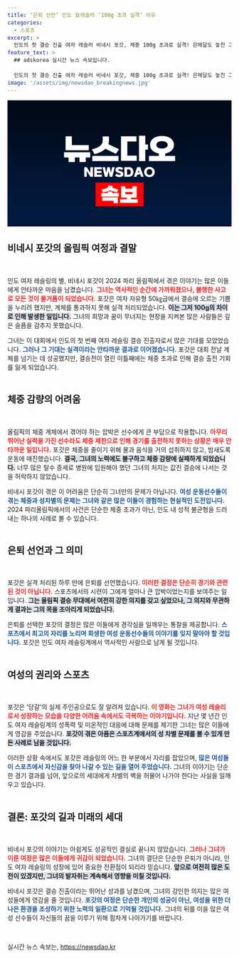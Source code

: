 ```yaml
---
title: ‘은퇴 선언’ 인도 女레슬러 ‘100g 초과 실격’ 이유
categories:
  - 스포츠
excerpt: >
  인도의 첫 결승 진출 여자 레슬러 비네시 포갓, 체중 100g 초과로 실격! 은메달도 놓친 그녀가 은퇴를 선언한 이유는 무엇일까? 기대를 모았던 올림픽 여정의 끝에 숨겨진 아픔이 드러난다. 클릭 유도!
feature_text: >
  ## adskorea 실시간 뉴스 속보입니다.

  인도의 첫 결승 진출 여자 레슬러 비네시 포갓, 체중 100g 초과로 실격! 은메달도 놓친 그녀가 은퇴를 선언한 이유는 무엇일까? 기대를 모았던 올림픽 여정의 끝에 숨겨진 아픔이 드러난다. 클릭 유도!
image: '/assets/img/newsdao_breakingnews.jpg'
---
```


<p><img src="/assets/img/newsdao_breakingnews.jpg" alt="adskorea 속보" /></p>

<h2 data-ke-size="size26">비네시 포갓의 올림픽 여정과 결말</h2>

<p data-ke-size="size16">&nbsp;</p>

<p>인도 여자 레슬링의 별, 비네시 포갓이 2024 파리 올림픽에서 겪은 이야기는 많은 이들에게 안타까운 마음을 남겼습니다. <b><span style="color: #ee2323;">그녀는 역사적인 순간에 가까워졌으나, 불행한 사고로 모든 것이 물거품이 되었습니다.</span></b> 포갓은 여자 자유형 50㎏급에서 결승에 오르는 기쁨을 누리려 했지만, 계체를 통과하지 못해 실격 처리되었습니다. <b><span style="background-color: #21538527;">이는 그저 100g의 차이로 인해 발생한 일입니다.</span></b> 그녀의 희망과 꿈이 무너지는 현장을 지켜본 많은 사람들은 깊은 슬픔을 감추지 못했습니다.</p>

<p>그녀는 이 대회에서 인도의 첫 번째 여자 레슬링 결승 진출자로서 많은 기대를 모았었습니다. <b><span style="color: #1a5490;">그러나 그 기대는 실격이라는 안타까운 결과로 이어졌습니다.</span></b> 포갓은 대회 전날 계체를 넘기는 데 성공했지만, 결승전이 열린 이틀째에는 체중 초과로 인해 결승 출전 기회를 잃게 되었습니다. <br> 
<br></p>

<h2 data-ke-size="size26">체중 감량의 어려움</h2>

<p data-ke-size="size16">&nbsp;</p>

<p>올림픽의 체중 계체에서 겪어야 하는 압박은 선수에게 큰 부담으로 작용합니다. <b><span style="color: #ee2323;">아무리 뛰어난 실력을 가진 선수라도 체중 제한으로 인해 경기를 출전하지 못하는 상황은 매우 안타까운 일입니다.</span></b> 포갓은 체중을 줄이기 위해 물과 음식을 거의 섭취하지 않고, 밤새도록 운동에 매진했습니다. <b><span style="background-color: #21538527;">결국, 그녀의 노력에도 불구하고 체중 감량에 실패하게 되었습니다.</span></b> 너무 많은 탈수 증세로 병원에 입원해야 했던 그녀의 처지는 값진 결승에 나서는 것을 허락하지 않았습니다.</p>

<p>비네시 포갓이 겪은 이 어려움은 단순히 그녀만의 문제가 아닙니다. <b><span style="color: #1a5490;">여성 운동선수들이 겪는 체중과 성차별의 문제는 그녀와 같은 많은 이들이 경험하는 현실적인 도전입니다.</span></b> 2024 파리올림픽에서의 사건은 단순한 체중 초과가 아닌, 인도 내 성적 불균형을 드러내는 하나의 사례로 볼 수 있습니다. <br>
<br></p>

<h2 data-ke-size="size26">은퇴 선언과 그 의미</h2>

<p data-ke-size="size16">&nbsp;</p>

<p>포갓은 실격 처리된 하루 만에 은퇴를 선언했습니다. <b><span style="color: #ee2323;">이러한 결정은 단순히 경기와 관련된 것이 아닙니다.</span></b> 스포츠에서의 시련이 그에게 얼마나 큰 압박이었는지를 보여주는 일입니다. <b><span style="background-color: #21538527;">그는 올림픽 결승 무대에서 여전히 강한 의지를 갖고 싶었으나, 그 의지와 무관하게 결과는 그의 목을 조아리게 되었습니다.</span></b> </p>

<p>은퇴를 선택한 포갓의 결정은 많은 이들에게 경각심을 일깨우는 통찰을 제공합니다. <b><span style="color: #1a5490;">스포츠에서 최고의 자리를 노리며 희생한 여성 운동선수들의 이야기를 잊지 말아야 할 것입니다.</span></b> 포갓은 인도 여자 레슬링계에서 역사적인 사람으로 남게 될 것입니다. <br>
<br></p>

<h2 data-ke-size="size26">여성의 권리와 스포츠</h2>

<p data-ke-size="size16">&nbsp;</p>

<p>포갓은 '당갈'의 실제 주인공으로도 잘 알려져 있습니다. <b><span style="color: #ee2323;">이 영화는 그녀가 여성 레슬리로서 성장하는 모습을 다양한 어려움 속에서도 극복하는 이야기입니다.</span></b> 지난 몇 년간 인도 여자 레슬링계의 성폭력 및 미온적인 대응에 대해 문제를 제기한 그녀는 많은 이들에게 영감을 주었습니다. <b><span style="background-color: #21538527;">포갓이 겪은 아픔은 스포츠계에서의 성 차별 문제를 볼 수 있게 만든 사례로 남을 것입니다.</span></b> </p>

<p>이러한 상황 속에서도 포갓은 레슬링의 어느 한 부분에서 자리를 잡았으며, <b><span style="color: #1a5490;">많은 여성들이 스포츠에서 자신감을 찾아 나갈 수 있는 길을 열어 주었습니다.</span></b> 그녀의 이야기는 단순한 경기 결과를 넘어, 앞으로의 세대에게 차별의 벽을 허물어 나가야 한다는 사실을 일깨우고 있습니다. <br>
<br></p>

<h2 data-ke-size="size26">결론: 포갓의 길과 미래의 세대</h2>

<p data-ke-size="size16">&nbsp;</p>

<p>비네시 포갓의 이야기는 아쉽게도 성공적인 결실로 끝나지 않았습니다. <b><span style="color: #ee2323;">그러나 그녀가 이룬 여정은 많은 이들에게 귀감이 되었습니다.</span></b> 그녀의 결단은 단순한 은퇴가 아니라, 인도 여자 레슬링의 성장에 있어 중요한 전환점이 되리라 믿습니다. <b><span style="background-color: #21538527;">앞으로 여전히 많은 도전이 있겠지만, 그녀의 발자취는 계속해서 영향을 미칠 것입니다.</span></b> </p>

<p>비네시 포갓은 결승 진출이라는 뛰어난 성과를 남겼으며, 그녀의 강인한 의지는 많은 여성들에게 영감을 줄 것입니다. <b><span style="color: #1a5490;">포갓의 여정은 단순한 개인의 성공이 아닌, 여성을 위한 더 나은 환경을 조성하기 위한 노력의 일환으로 기억될 것입니다.</span></b> 그녀의 뒤를 이을 많은 여성 선수들이 자신들의 꿈을 이루기 위해 힘차게 나아가기를 바랍니다.</p>

<p data-ke-size="size16">&nbsp;</p>
실시간 뉴스 속보는, <a href="https://newsdao.kr" rel="dofollow">https://newsdao.kr</a>


